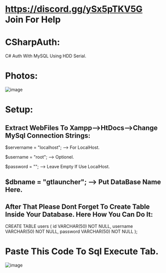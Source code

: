 # https://discord.gg/ySx5pTKV5G Join For Help
# CSharpAuth:
C# Auth With MySQL Using HDD Serial.

# Photos:
![image](https://user-images.githubusercontent.com/128981901/227798908-a2bdc4ad-8203-4776-9033-724d5a9ca0b1.png)

# Setup:
Extract WebFiles To Xampp-->HtDocs-->Change MySql Connection Strings:
--------------------------------------------------
$servername = "localhost"; --> For LocalHost.

$username = "root"; --> Optionel.

$password = ""; --> Leave Empty If Use LocalHost.

$dbname = "gtlauncher"; --> Put DataBase Name Here.
---------------------------------------------------
After That Please Dont Forget To Create Table Inside Your Database. Here How You Can Do It:
---------------------------------------------------
CREATE TABLE users (
  id VARCHAR(50) NOT NULL,
  username VARCHAR(50) NOT NULL,
  password VARCHAR(50) NOT NULL
);
# Paste This Code To Sql Execute Tab.
![image](https://user-images.githubusercontent.com/128981901/227799455-a2c53aba-3359-4ec9-8685-70d3d15edf79.png)


